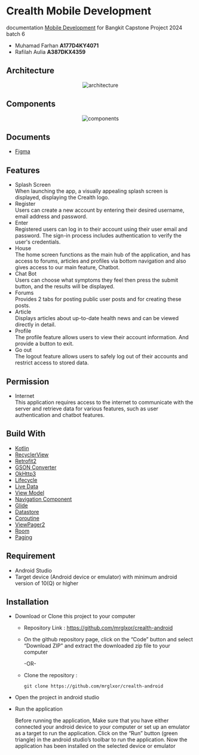 # Crealth Mobile Development

documentation <u>Mobile Development</u> for Bangkit Capstone Project 2024 batch 6

- Muhamad Farhan <b>A177D4KY4071</b>
- Rafilah Aulia <b>A387DKX4359</b>

## Architecture

<p align="center">
    <img src="https://i.ibb.co.com/5sZ37g0/architecture.png" alt="architecture">
</p>

## Components

<p align="center">
    <img src="https://i.ibb.co.com/5hKhYZJ/components.png" alt="components">
</p>

## Documents

- [Figma](https://www.figma.com/design/9vKYFs3qcyBX53Rb5iOqsV/Crealth-Mobile-App?node-id=0-1&t=iFsul8p75vrdkaqb-0)

## Features

- Splash Screen\
  When launching the app, a visually appealing splash screen is displayed, displaying the Crealth logo.
- Register\
  Users can create a new account by entering their desired username, email address and password.
- Enter\
  Registered users can log in to their account using their user email and password. The sign-in process includes authentication to verify the user's credentials.
- House\
  The home screen functions as the main hub of the application, and has access to forums, articles and profiles via bottom navigation and also gives access to our main feature, Chatbot.
- Chat Bot\
  Users can choose what symptoms they feel then press the submit button, and the results will be displayed.
- Forums\
  Provides 2 tabs for posting public user posts and for creating these posts.
- Article\
  Displays articles about up-to-date health news and can be viewed directly in detail.
- Profile\
  The profile feature allows users to view their account information. And provide a button to exit.
- Go out\
  The logout feature allows users to safely log out of their accounts and restrict access to stored data.

## Permission

- Internet\
  This application requires access to the internet to communicate with the server and retrieve data for various features, such as user authentication and chatbot features.

## Build With

- [Kotlin](https://kotlinlang.org)
- [RecyclerView](https://developer.android.com/develop/ui/views/layout/recyclerview)
- [Retrofit2](https://github.com/square/retrofit)
- [GSON Converter](https://github.com/square/retrofit/tree/master/retrofit-converters/gson)
- [OkHttp3](https://github.com/square/okhttp)
- [Lifecycle](https://developer.android.com/jetpack/androidx/releases/lifecycle)
- [Live Data](https://developer.android.com/topic/libraries/architecture/livedata)
- [View Model](https://developer.android.com/topic/libraries/architecture/viewmodel)
- [Navigation Component](https://developer.android.com/guide/navigation/get-started)
- [Glide](https://github.com/bumptech/glide)
- [Datastore](https://developer.android.com/jetpack/androidx/releases/datastore)
- [Coroutine](https://kotlinlang.org/docs/coroutines-overview.html)
- [ViewPager2](https://developer.android.com/jetpack/androidx/releases/viewpager2)
- [Room](https://developer.android.com/jetpack/androidx/releases/room)
- [Paging](https://developer.android.com/jetpack/androidx/releases/paging)

## Requirement

- Android Studio
- Target device (Android device or emulator) with minimum android version of 10(Q) or higher

## Installation

- Download or Clone this project to your computer

  - Repository Link : https://github.com/mrglxor/crealth-android

  - On the github repository page, click on the “Code” button and select “Download ZIP” and extract the downloaded zip file to your computer

    -OR-

  - Clone the repository :

    ```
    git clone https://github.com/mrglxor/crealth-android
    ```

- Open the project in android studio
- Run the application

  Before running the application, Make sure that you have either connected your android device to your computer or set up an emulator as a target to run the application. Click on the “Run” button (green triangle) in the android studio’s toolbar to run the application. Now the application has been installed on the selected device or emulator
